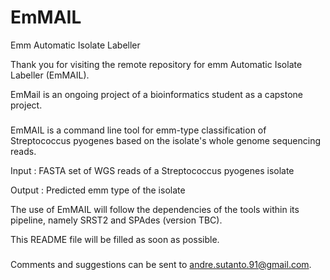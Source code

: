 # EmMAIL
Emm Automatic Isolate Labeller


Thank you for visiting the remote repository for emm Automatic Isolate Labeller (EmMAIL).

EmMail is an ongoing project of a bioinformatics student as a capstone project. 

###

EmMAIL is a command line tool for emm-type classification of Streptococcus pyogenes based on the isolate's whole genome sequencing reads.

Input	: FASTA set of WGS reads of a Streptococcus pyogenes isolate

Output	: Predicted emm type of the isolate

The use of EmMAIL will follow the dependencies of the tools within its pipeline, namely SRST2 and SPAdes (version TBC).

This README file will be filled as soon as possible.

###

Comments and suggestions can be sent to andre.sutanto.91@gmail.com.
